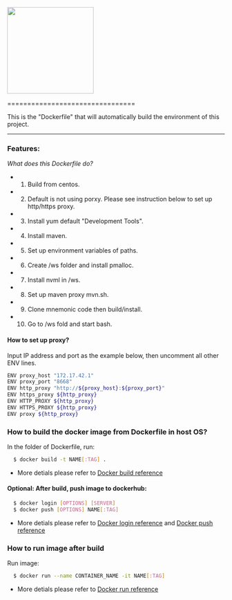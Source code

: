 <img src="http://nonvolatilecomputing.github.io/Mnemonic/images/mnemonic_logo.png" width=200 />

================================ 

This is the "Dockerfile" that will automatically build the environment of this project. 

--------------
### Features:

*What does this Dockerfile do?* 

- 1. Build from centos.
- 2. Default is not using porxy. Please see instruction below to set up http/https proxy.
- 3. Install yum default "Development Tools".
- 4. Install maven.
- 5. Set up environment variables of paths.
- 6. Create /ws folder and install pmalloc.
- 7. Install nvml in /ws.
- 8. Set up maven proxy mvn.sh.
- 9. Clone mnemonic code then build/install.  
- 10. Go to /ws fold and start bash.  

#### How to set up proxy? 

Input IP address and port as the example below, then uncomment all other ENV lines. 
```bash
ENV proxy_host "172.17.42.1"
ENV proxy_port "8668"
ENV http_proxy "http://${proxy_host}:${proxy_port}"
ENV https_proxy ${http_proxy}
ENV HTTP_PROXY ${http_proxy}
ENV HTTPS_PROXY ${http_proxy}
ENV proxy ${http_proxy}
```

### How to build the docker image from Dockerfile in host OS?
 
In the folder of Dockerfile, run: 

```bash
  $ docker build -t NAME[:TAG] .
```
* More detials please refer to [Docker build reference](https://docs.docker.com/engine/reference/commandline/build/)

#### Optional: After build, push image to dockerhub: 

```bash
  $ docker login [OPTIONS] [SERVER]  
  $ docker push [OPTIONS] NAME[:TAG]
```
* More detials please refer to [Docker login reference](https://docs.docker.com/engine/reference/commandline/login/)
 and [Docker push reference](https://docs.docker.com/engine/reference/commandline/push/)

### How to run image after build

Run image:
```bash
  $ docker run --name CONTAINER_NAME -it NAME[:TAG]
```
 * More detials please refer to [Docker run reference](https://docs.docker.com/engine/reference/run/)

